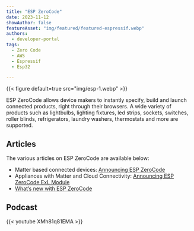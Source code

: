 ```yaml
---
title: "ESP ZeroCode"
date: 2023-11-12
showAuthor: false
featureAsset: "img/featured/featured-espressif.webp"
authors:
  - developer-portal
tags:
  - Zero Code
  - AWS
  - Espressif
  - Esp32

---
```

{{< figure
    default=true
    src="img/esp-1.webp"
    >}}

ESP ZeroCode allows device makers to instantly specify, build and launch connected products, right through their browsers. A wide variety of products such as lightbulbs, lighting fixtures, led strips, sockets, switches, roller blinds, refrigerators, laundry washers, thermostats and more are supported.

## Articles

The various articles on ESP ZeroCode are available below:

- Matter based connected devices: [Announcing ESP ZeroCode](/blog/announcing-esp-zerocode)
- Appliances with Matter and Cloud Connectivity: [Announcing ESP ZeroCode ExL Module](/blog/esp-zerocode-exl-module-powered-by-aws-iot-expresslink-simplifying-matter-compatible)
- [What’s new with ESP ZeroCode](/blog/whats-new-with-esp-zerocode)

## Podcast

{{< youtube XMh81q81EMA >}}
